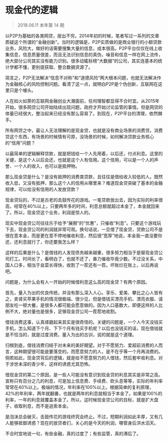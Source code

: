 # 现金代的逻辑
> 2018.06.11 本年第 14 期

以P2P为基础的各类网贷，层出不穷。2014年初的时候，笔者写过一系列的文章质疑这个所谓的“金融创新”。当时的逻辑是，P2P实质做的是商业银行的小额贷款业务，风险大，做好的话需要搜集大量的信息，成本很高。P2P平台仅仅在线上收集信息，信息质量很差，而且无法识别信息的真伪，噪音和信息一样在网上流传，绝大部分公司其实没有能力识别。很多动辄标榜“大数据”的公司，其实连基本的统计学都不懂，更别提获取、整合数据资源了。

简言之，P2P无法解决“信息不对称”和“道德风险”两大根本问题，也就无法解决作为金融核心的风险控制问题。看清了这一点，就明白P2P是个伪创新，互联网在这里只是个噱头。

人在如火如荼的互联网金融创业大潮面前，任何理智都显得不合时宜。从2015年开始，很多网贷公司开始陆续出现问题，政府才开始讨论监管的事情。但是网贷的体量已经很大，整治起来已经没有那么容易了。到现在，P2P平台的清理，依然棘手。

所有网贷之中，最让人无法理解的是现金贷，也就是没有商业场景的消费贷。消费贷这个东西，有场景的时候情有可原，没场景的时候，如何解决贷款业务核心的“信用”问题？

以最简单的逻辑解释贷款，就是把钱给一个人先用着，以后还，付点利息。这里的关键，是这个人以后会还，也就是这个人有信用。这个信用，可以是一个人的声誉、一个人的收入，也可以是抵押物。

那么现金贷是什么？是没有抵押的消费类贷款，且往往是借给收入较低的人。既然收入低，又没有抵押，那么这个人的信用从哪里来？难道现金贷突破了基本的金融规律，可以给没有信用的人发放贷款？

现金贷玩的，不过是古老的击鼓传花的游戏。一笔贷款放出去，因为实际的利率很高，经常在40%以上，只要两年多的时间，利息总额就超过本金了，本金就回来了。所以，现金贷这个业务，利润是惊人的。

现实中现金贷公司往往乐于给予“展期”的“优惠”，只催收“利息”。只要这个游戏玩下去，现金贷公司的利润就非常可观。换句话说，一旦借了现金贷，贷款公司不是很在意本金，而是更在意不停地催收利息，然后很“宽厚”地说，本金我一直没要你还，还利息就行了，你还要我怎么样？

这样的后果是什么？是借钱的人发现债务越来越重，很多努力相当于是替现金贷公司打工。时间长了，看明白了，也就不还了，暴力催收毕竟少数。不过没关系，中国人口多，相当于韭菜长得快，收割了一茬还有一茬。坏账烂在账上，以后再说吧。

问题是，为什么会有人一开始的时候借利息这么高的现金贷？有两个原因。

首先，量入为出的优良传统，并没有那么深入人心。享乐、爱美、攀比之心人皆有之，卖肾买苹果手机的情况很极端、很少见，但是借钱买漂亮手机、漂亮衣服、请朋友吃一顿大餐，是很多人都可能会愿意做的。因为人口基数大，即便这样的人比例不大，绝对量也是很多，足够现金贷公司一茬茬地收割。

借钱消费这事，认真琢磨起来其实是很奇怪的。关键的问题是，一个人今天没钱买手机，怎么知道下个月、下下个月有钱买手机呢？以后也没钱买的话，现在借钱就是不恰当的，就是过度消费。量入为出的古训，说的就是这个道理。

归根到底，借钱消费归结于对未来的美好期望。对于不愿努力、爱超前消费的人而言，这种期望很可能是要落空的。而愿意努力的人，是不在乎等一个月再消费的。倘若如此，现金贷背后的逻辑，就是给不愿意努力的人借钱，然后套牢收利息。对于涉世未深的青少年，这样的诱惑尤其恐怖。

借现金贷的第二个原因，是一些人可能没有意识到现金贷的利息其实是非常之高。宣称只有百分之几的利息，可是加上信息费、手续费、砍头息等等，实际的年利率常常在40%以上。极端的情况，年利率在100%以上。根据简单的复利原理，42%的年利率，两年就翻番，也就是两年的利息就相当于本金了。如果是100%的利率，一年的利息就覆盖本金了。所以，这时候现金贷公司的目标，就是扩大盘子，收取利息，而不是追索本金。

是泡沫总会破灭，击鼓传花的游戏终究会终止。不过，短期利润如此丰厚，又有几人能够抵御诱惑？现在的放贷者们，关心的是今天的利润，哪管身后洪水滔天。

不合时宜地说一句，有些金融，真的过度了；有些监管，真的滞后了。




